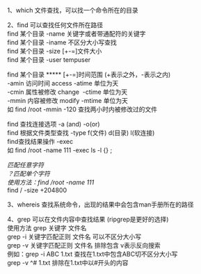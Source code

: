 1、which 文件查找，可以找一个命令所在的目录

2、find 可以查找任何文件所在路径  
find 某个目录 -name 关键字或者带通配符的关键字  
find 某个目录 -iname 不区分大小写查找  
find 某个目录 -size [+-=]文件大小  
find 某个目录 -user tempuser  
            
find 某个目录 ***** [+-=]时间范围  (+表示之外，-表示之内)  
-amin 访问时间 access  -atime 单位为天  
-cmin 属性被修改 change  -ctime 单位为天  
-mmin 内容被修改 modify -mtime 单位为天  
如 find /root -mmin -120 查找两小时内被修改过的文件       
                        
find 查找连接选项 -a (and) -o(or)  
find 根据文件类型查找 -type f(文件) d(目录) l(软连接)  
find查找结果操作 -exec  
如 find /root -name 111 -exec ls -l {} \;  

*匹配任意字符  
？匹配单个字符  
使用方法：find /root -name 111*  
find / -size +204800   

3、whereis 查找系统命令，出现的结果中会包含man手册所在的路径

4、grep 可以在文件内容中查找结果  (ripgrep是更好的选择)  
使用方法 grep 关键字 文件名  
grep -i 关键字匹配正则 文件名 可以不区分大小写  
grep -v 关键字匹配正则 文件名 排除包含 v表示反向搜索  
例如：grep -i ABC 1.txt 查找在1.txt中包含ABC切不区分大小写  
grep -v ^# 1.txt 排除在1.txt中以#开头的内容  
